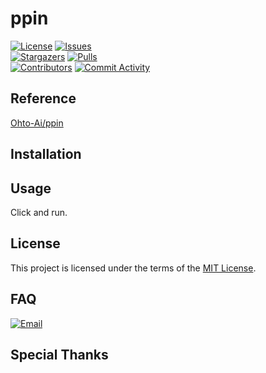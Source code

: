 # ppin

[circleci]: https://app.circleci.com/pipelines/github/Ohto-Ai/ppin
[issues]: https://github.com/Ohto-Ai/ppin/issues
[stargazers]: https://github.com/Ohto-Ai/ppin/stargazers
[pulls]: https://github.com/Ohto-Ai/ppin/pulls
[commit-activity]: https://github.com/Ohto-Ai/ppin/pulse
[contributors]: https://github.com/Ohto-Ai/ppin/contributors
[circleci:badge]: https://img.shields.io/circleci/project/github/Ohto-Ai/ppin/master
[license:badge]: https://img.shields.io/github/license/Ohto-Ai/ppin?style=for-the-badge&logo=github
[issues:badge]: https://img.shields.io/github/issues/Ohto-Ai/ppin?style=for-the-badge&logo=github
[stargazers:badge]: https://img.shields.io/github/stars/Ohto-Ai/ppin?style=for-the-badge&logo=github
[pulls:badge]: https://img.shields.io/github/issues-pr/Ohto-Ai/ppin?logo=github&style=for-the-badge&color=0088ff
[contributors:badge]: https://img.shields.io/github/contributors/Ohto-Ai/ppin?style=for-the-badge&logo=github
[commit-activity:badge]: https://img.shields.io/github/commit-activity/m/Ohto-Ai/ppin?style=for-the-badge&logo=github
[repository]: https://github.com/Ohto-Ai/ppin

[![License][license:badge]](/LICENSE)
[![Issues][issues:badge]][issues]  
[![Stargazers][stargazers:badge]][stargazers]
[![Pulls][pulls:badge]][pulls]  
[![Contributors][contributors:badge]][contributors]
[![Commit Activity][commit-activity:badge]][commit-activity]  


## Reference

[Ohto-Ai/ppin][repository] 

## Installation

## Usage

Click and run.

## License

This project is licensed under the terms of the [MIT License](/LICENSE).

## FAQ

[![Email](https://img.shields.io/badge/mail-zhu.thatboy@outlook.com-blue.svg?&style=for-the-badge)](mailto:zhu.thatboy@outlook.com?subject=Feedback&body=This%20is%20a%20test%20feedback.)

## Special Thanks

